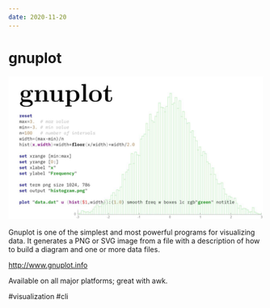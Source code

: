 ```yaml
---
date: 2020-11-20
---
```


# gnuplot

![Gnuplot demo](gnuplot.jpeg "Gnuplot demo")

Gnuplot is one of the simplest and most powerful programs for visualizing data.
It generates a PNG or SVG image from a file with a description of how to build a diagram and one or more data files.

http://www.gnuplot.info

Available on all major platforms; great with awk.

#visualization #cli
